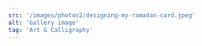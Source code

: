 ```yaml
---
src: '/images/photos2/designing-my-ramadan-card.jpeg'
alt: 'Gallery image'
tag: 'Art & Calligraphy'
---
```

